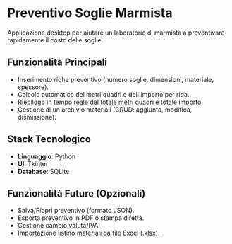 # Preventivo Soglie Marmista

Applicazione desktop per aiutare un laboratorio di marmista a preventivare rapidamente il costo delle soglie.

## Funzionalità Principali

- Inserimento righe preventivo (numero soglie, dimensioni, materiale, spessore).
- Calcolo automatico dei metri quadri e dell'importo per riga.
- Riepilogo in tempo reale del totale metri quadri e totale importo.
- Gestione di un archivio materiali (CRUD: aggiunta, modifica, dismissione).

## Stack Tecnologico

- **Linguaggio**: Python
- **UI**: Tkinter
- **Database**: SQLite

## Funzionalità Future (Opzionali)

- Salva/Riapri preventivo (formato JSON).
- Esporta preventivo in PDF o stampa diretta.
- Gestione cambio valuta/IVA.
- Importazione listino materiali da file Excel (.xlsx).